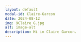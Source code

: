 ```yaml
---
layout: default
modal-id: Claire-Garcon
date: 2024-08-12
img: 9Claire G.jpg
alt: image-alt
description: Hi im Claire Garcon.
---
```


